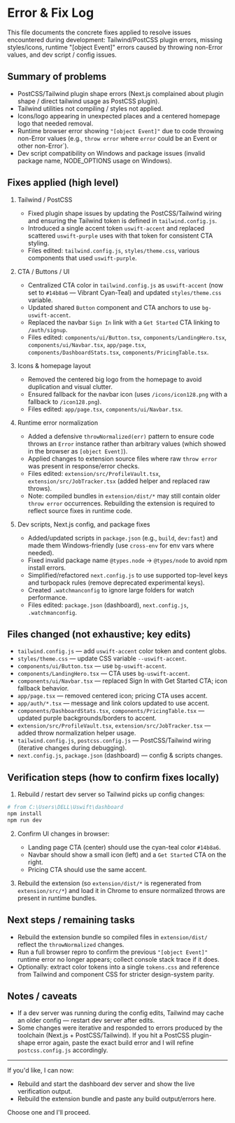 # Error & Fix Log

This file documents the concrete fixes applied to resolve issues encountered during development: Tailwind/PostCSS plugin errors, missing styles/icons, runtime "[object Event]" errors caused by throwing non-Error values, and dev script / config issues.

## Summary of problems

- PostCSS/Tailwind plugin shape errors (Next.js complained about plugin shape / direct tailwind usage as PostCSS plugin).
- Tailwind utilities not compiling / styles not applied.
- Icons/logo appearing in unexpected places and a centered homepage logo that needed removal.
- Runtime browser error showing `"[object Event]"` due to code throwing non-Error values (e.g., `throw error` where `error` could be an Event or other non-Error`).
- Dev script compatibility on Windows and package issues (invalid package name, NODE_OPTIONS usage on Windows).

## Fixes applied (high level)

1. Tailwind / PostCSS

   - Fixed plugin shape issues by updating the PostCSS/Tailwind wiring and ensuring the Tailwind token is defined in `tailwind.config.js`.
   - Introduced a single accent token `uswift-accent` and replaced scattered `uswift-purple` uses with that token for consistent CTA styling.
   - Files edited: `tailwind.config.js`, `styles/theme.css`, various components that used `uswift-purple`.

2. CTA / Buttons / UI

   - Centralized CTA color in `tailwind.config.js` as `uswift-accent` (now set to `#14b8a6` — Vibrant Cyan-Teal) and updated `styles/theme.css` variable.
   - Updated shared `Button` component and CTA anchors to use `bg-uswift-accent`.
   - Replaced the navbar `Sign In` link with a `Get Started` CTA linking to `/auth/signup`.
   - Files edited: `components/ui/Button.tsx`, `components/LandingHero.tsx`, `components/ui/Navbar.tsx`, `app/page.tsx`, `components/DashboardStats.tsx`, `components/PricingTable.tsx`.

3. Icons & homepage layout

   - Removed the centered big logo from the homepage to avoid duplication and visual clutter.
   - Ensured fallback for the navbar icon (uses `/icons/icon128.png` with a fallback to `/icon128.png`).
   - Files edited: `app/page.tsx`, `components/ui/Navbar.tsx`.

4. Runtime error normalization

   - Added a defensive `throwNormalized(err)` pattern to ensure code throws an `Error` instance rather than arbitrary values (which showed in the browser as `[object Event]`).
   - Applied changes to extension source files where raw `throw error` was present in response/error checks.
   - Files edited: `extension/src/ProfileVault.tsx`, `extension/src/JobTracker.tsx` (added helper and replaced raw throws).
   - Note: compiled bundles in `extension/dist/*` may still contain older `throw error` occurrences. Rebuilding the extension is required to reflect source fixes in runtime code.

5. Dev scripts, Next.js config, and package fixes
   - Added/updated scripts in `package.json` (e.g., `build`, `dev:fast`) and made them Windows-friendly (use `cross-env` for env vars where needed).
   - Fixed invalid package name `@types.node` → `@types/node` to avoid npm install errors.
   - Simplified/refactored `next.config.js` to use supported top-level keys and turbopack rules (remove deprecated experimental keys).
   - Created `.watchmanconfig` to ignore large folders for watch performance.
   - Files edited: `package.json` (dashboard), `next.config.js`, `.watchmanconfig`.

## Files changed (not exhaustive; key edits)

- `tailwind.config.js` — add `uswift-accent` color token and content globs.
- `styles/theme.css` — update CSS variable `--uswift-accent`.
- `components/ui/Button.tsx` — use `bg-uswift-accent`.
- `components/LandingHero.tsx` — CTA uses `bg-uswift-accent`.
- `components/ui/Navbar.tsx` — replaced Sign In with Get Started CTA; icon fallback behavior.
- `app/page.tsx` — removed centered icon; pricing CTA uses accent.
- `app/auth/*.tsx` — message and link colors updated to use accent.
- `components/DashboardStats.tsx`, `components/PricingTable.tsx` — updated purple backgrounds/borders to accent.
- `extension/src/ProfileVault.tsx`, `extension/src/JobTracker.tsx` — added throw normalization helper usage.
- `tailwind.config.js`, `postcss.config.js` — PostCSS/Tailwind wiring (iterative changes during debugging).
- `next.config.js`, `package.json` (dashboard) — config & scripts changes.

## Verification steps (how to confirm fixes locally)

1. Rebuild / restart dev server so Tailwind picks up config changes:

```powershell
# from C:\Users\DELL\Uswift\dashboard
npm install
npm run dev
```

2. Confirm UI changes in browser:

   - Landing page CTA (center) should use the cyan-teal color `#14b8a6`.
   - Navbar should show a small icon (left) and a `Get Started` CTA on the right.
   - Pricing CTA should use the same accent.

3. Rebuild the extension (so `extension/dist/*` is regenerated from `extension/src/*`) and load it in Chrome to ensure normalized throws are present in runtime bundles.

## Next steps / remaining tasks

- Rebuild the extension bundle so compiled files in `extension/dist/` reflect the `throwNormalized` changes.
- Run a full browser repro to confirm the previous `"[object Event]"` runtime error no longer appears; collect console stack trace if it does.
- Optionally: extract color tokens into a single `tokens.css` and reference from Tailwind and component CSS for stricter design-system parity.

## Notes / caveats

- If a dev server was running during the config edits, Tailwind may cache an older config — restart dev server after edits.
- Some changes were iterative and responded to errors produced by the toolchain (Next.js + PostCSS/Tailwind). If you hit a PostCSS plugin-shape error again, paste the exact build error and I will refine `postcss.config.js` accordingly.

---

If you'd like, I can now:

- Rebuild and start the dashboard dev server and show the live verification output.
- Rebuild the extension bundle and paste any build output/errors here.

Choose one and I'll proceed.
